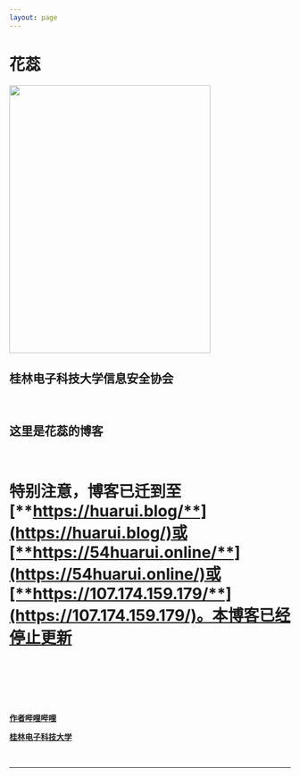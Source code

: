 ```yaml
---
layout: page
---
```


# 花蕊

<img src="https://54huarui.github.io/caihanlin.png" class="floatpic" width="360" height="480">

## 桂林电子科技大学信息安全协会
<br>


## <font color=''> 这里是花蕊的博客</font>


<br>

# 特别注意，博客已迁到至[**https://huarui.blog/**](https://huarui.blog/)或[**https://54huarui.online/**](https://54huarui.online/)或[**https://107.174.159.179/**](https://107.174.159.179/)。本博客已经停止更新



<br><br>

<br><br>

[**作者哔哩哔哩**](https://space.bilibili.com/143718508)

[**桂林电子科技大学**](https://space.bilibili.com/471773027)


<br>

---





